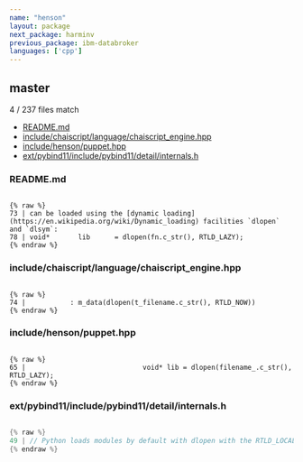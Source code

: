 ```yaml
---
name: "henson"
layout: package
next_package: harminv
previous_package: ibm-databroker
languages: ['cpp']
---
```

## master
4 / 237 files match

 - [README.md](#readmemd)
 - [include/chaiscript/language/chaiscript_engine.hpp](#includechaiscriptlanguagechaiscript_enginehpp)
 - [include/henson/puppet.hpp](#includehensonpuppethpp)
 - [ext/pybind11/include/pybind11/detail/internals.h](#extpybind11includepybind11detailinternalsh)

### README.md

```

{% raw %}
73 | can be loaded using the [dynamic loading](https://en.wikipedia.org/wiki/Dynamic_loading) facilities `dlopen` and `dlsym`:
78 | void*       lib      = dlopen(fn.c_str(), RTLD_LAZY);
{% endraw %}

```
### include/chaiscript/language/chaiscript_engine.hpp

```

{% raw %}
74 |           : m_data(dlopen(t_filename.c_str(), RTLD_NOW))
{% endraw %}

```
### include/henson/puppet.hpp

```

{% raw %}
65 |                             void* lib = dlopen(filename_.c_str(), RTLD_LAZY);
{% endraw %}

```
### ext/pybind11/include/pybind11/detail/internals.h

```cpp

{% raw %}
49 | // Python loads modules by default with dlopen with the RTLD_LOCAL flag; under libc++ and possibly
{% endraw %}

```